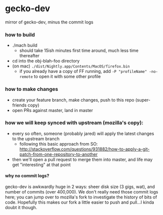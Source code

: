 # gecko-dev
mirror of gecko-dev, minus the commit logs

### how to build
- ./mach build
  - should take 15ish minutes first time around, much less time thereafter
- cd into the obj-blah-foo directory
- (on mac) `./dist/Nightly.app/Contents/MacOS/firefox.bin`
  - if you already have a copy of FF running, add `-P "profileName" -no-remote` to open it with some other profile

### how to make changes
- create your feature branch, make changes, push to this repo (super-friends copy)
- open PRs against master, land in master

### how we will keep synced with upstream (mozilla's copy):
- every so often, someone (probably jared) will apply the latest changes to the upstream branch
  - following this basic approach from SO: http://stackoverflow.com/questions/931882/how-to-apply-a-git-patch-from-one-repository-to-another
- then we'll open a pull request to merge them into master, and life may get "interesting" at that point

#### why no commit logs?
gecko-dev is awkwardly huge in 2 ways: sheer disk size (3 gigs, wat), and number of commits (over 400,000). We don't really need those commit logs here; you can jump over to mozilla's fork to investigate the history of bits of code. Hopefully this makes our fork a little easier to push and pull...I kinda doubt it though.
